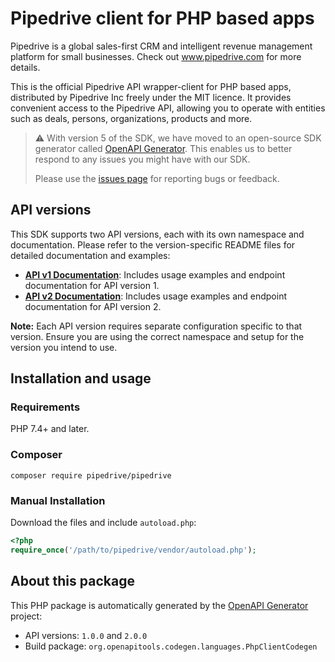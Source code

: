 # Pipedrive client for PHP based apps

Pipedrive is a global sales-first CRM and intelligent revenue management platform for small businesses. Check out www.pipedrive.com for more details.

This is the official Pipedrive API wrapper-client for PHP based apps, distributed by Pipedrive Inc freely under the MIT licence. It provides convenient access to the Pipedrive API, allowing you to operate with entities such as deals, persons, organizations, products and more.

> ⚠️ With version 5 of the SDK, we have moved to an open-source SDK generator called [OpenAPI Generator](https://openapi-generator.tech). This enables us to better respond to any issues you might have with our SDK.
>
> Please use the [issues page](https://github.com/pipedrive/client-php/issues) for reporting bugs or feedback.

## API versions

This SDK supports two API versions, each with its own namespace and documentation. Please refer to the version-specific README files for detailed documentation and examples:

- **[API v1 Documentation](docs/versions/v1/README.md)**: Includes usage examples and endpoint documentation for API version 1.
- **[API v2 Documentation](docs/versions/v2/README.md)**: Includes usage examples and endpoint documentation for API version 2.

**Note:** Each API version requires separate configuration specific to that version. Ensure you are using the correct namespace and setup for the version you intend to use.

## Installation and usage

### Requirements

PHP 7.4+ and later.

### Composer

```shell
composer require pipedrive/pipedrive
```

### Manual Installation

Download the files and include `autoload.php`:

```php
<?php
require_once('/path/to/pipedrive/vendor/autoload.php');
```

## About this package

This PHP package is automatically generated by the [OpenAPI Generator](https://openapi-generator.tech) project:

- API versions: `1.0.0` and `2.0.0`
- Build package: `org.openapitools.codegen.languages.PhpClientCodegen`
